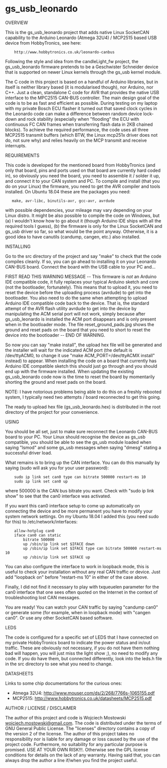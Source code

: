 # gs_usb_leonardo

OVERVIEW

This is the gs_usb_leonardo project that adds native Linux SocketCAN capability
to the Arduino Leonardo (Atmega 32U4) / MCP2515 based USB device from
HobbyTronics, see here:

        http://www.hobbytronics.co.uk/leonardo-canbus

Following the style and idea from the candleLight_fw project, the gs_usb_leonardo
firmware pretends to be a Geschwister Schneider device that is supported on newer
Linux kernels through the gs_usb kernel module.

The C code in this project is based on a handful of Arduino libraries, but in
itself is neither library based (it is modularised though), nor Arduino, nor C++.
Just a clean, standalone C code for AVR that provides the native USB interface to
the MPC2515 CAN-BUS controller. The main design goal of the code is to be as fast
and efficient as possible. During testing on my laptop with my private Bosch ECU
flasher it turned out that saved clock cycles in the Leonardo code can make a
difference between random device lock-down and rock stability (especially when
"flooding" the ECU with continuous FC CAN frames when transferring flash data in
2KB chained blocks). To achieve the required performance, the code uses all three
MCP2515 transmit buffers (which BTW, the Linux mcp251x driver does not do, not
sure why) and relies heavily on the MCP transmit and receive interrupts.

REQUIREMENTS

This code is developed for the mentioned board from HobbyTronics (and only that
board, pins and ports used on that board are currently hard coded in), so
obviously you need the board, you need to assemble it / solder it up, and connect
it to your CAN system and PC. To compile and install (that you do on your Linux)
the firmware, you need to get the AVR compiler and tools installed. On Ubuntu
18.04 these are the packages you need:

       make, avr-libc, binutils-avr, gcc-avr, avrdude

with possible dependencies, your mileage may vary depending on your Linux distro.
It might be also possible to compile the code on Windows, but (a) I wouldn't know
how to go about it (though Arduino IDE ships with all the required tools I guess),
(b) the firmware is only for the Linux SocketCAN and gs_usb driver so far, so
what would be the point anyway. Otherwise, it is a good idea to have canutils
(candump, cangen, etc.) also installed.

INSTALLING

Go to the src directory of the project and say "make" to check that the code
compiles cleanly. If so, you can go ahead to installing it on your Leonardo
CAN-BUS board. Connect the board with the USB cable to your PC and...

FIRST READ THIS WARNING MESSAGE -- This firmware is _not_ an Arduino IDE
compatible code, it fully replaces your typical Arduino sketch and core (not the
bootloader, fortunately). This means that to upload it, you need to reset the
device before the uploading process (avrdude) to get into the bootloader. You
also need to do the same when attempting to upload Arduino IDE compatible code
back to the device. That is, the standard attempt of the AVR flash utility
avrdude to get into the device by manipulating the ACM serial port will not work,
simply because after gs_usb_leonardo is installed the ACM port disappears and is
only present when in the bootloader mode. The file reset_ground_pads.jpg shows
the ground and reset pads on the board that you need to short to reset the device
into the bootloader -- END OF WARNING.

So now you can say "make install", the upload hex file will be generated and the
installer will wait for the indicated ACM port (the default is /dev/ttyACM0, to
change it use "make ACM_PORT=/dev/ttyACMX install" instead) to appear. When
installing the code on a board that currently has Arduino IDE compatible sketch
this should just go through and you should end up with the firmware installed.
When updating the existing gs_usb_leonardo code now is the time to reset the
board by momentarily shorting the ground and reset pads on the board.

NOTE: I have notorious problems being able to do this on a freshly rebooted
system, I typically need two attempts / board reconnected to get this going.

The ready to upload hex file (gs_usb_leonardo.hex) is distributed in the root
directory of the project for your convenience.

USING

You should be all set, just to make sure reconnect the Leonardo CAN-BUS board to
your PC. Your Linux should recognise the device as gs_usb compatible, you should
be able to see the gs_usb module loaded when saying "lsmod" and some gs_usb
messages when saying "dmesg" stating a successful driver load.

What remains is to bring up the CAN interface. You can do this manually by saying
(sudo will ask you for your user password):

        sudo ip link set can0 type can bitrate 500000 restart-ms 10
        sudo ip link set can0 up

where 500000 is the CAN bus bitrate you want. Check with "sudo ip link show" to
see that the can0 interface was activated.

If you want this can0 interface setup to come up automatically on connecting the
device and be more permanent you have to modify your system network settings. On
my Ubuntu 18.04 I added this (you need sudo for this) to /etc/network/interfaces:

        allow-hotplug can0
        iface can0 can static
            bitrate 500000
            up /sbin/ip link set $IFACE down
            up /sbin/ip link set $IFACE type can bitrate 500000 restart-ms 10
            up /sbin/ip link set $IFACE up

You can also configure the interface to work in loopback mode, this is useful to
check your installation without any real CAN traffic or device. Just add
"loopback on" before "restart-ms 10" in either of the case above.

Finally, I did not find it necessary to play with txqueuelen parameter for the
can0 interface that one sees often quoted on the Internet in the context of
troubleshooting lost CAN messages.

You are ready! You can watch your CAN traffic by saying "candump can0" or
generate some (for example, when in loopback mode) with "cangen can0". Or use any
other SocketCAN based software.

LEDS

The code is configured for a specific set of LEDS that I have connected on my
private HobbyTronics board to indicate the power status and in/out traffic.
These are obviously not necessary, if you do not have them nothing bad will
happen, you will just miss the light show ;), no need to modify any code. If you
do have them, but connected differently, look into the leds.h file in the src
directory to see what you need to change.

DATASHEETS

Links to some chip documentations for the curious ones:

 - Atmega 32U4: http://www.mouser.com/ds/2/268/7766s-1065155.pdf
 - MCP2515: http://www.hobbytronics.co.uk/datasheets/MCP2515.pdf

AUTHOR / LICENSE / DISCLAIMER

The author of this project and code is Wojciech Mostowski
<wojciech.mostowski@gmail.com>. The code is distributed under the terms of
GNU General Public License. The "licenses" directory contains a copy of the
version 2 of the license. The author of this project takes no responsibility nor
is liable for any damage or loss caused by the use of the project code.
Furthermore, no suitability for any particular purpose is promised. USE AT YOUR
OWN RISK!!!. Otherwise see the GPL license conditions for details on the lack of
any warranty. Having said that, you can always drop the author a line if/when
you find the project useful.

